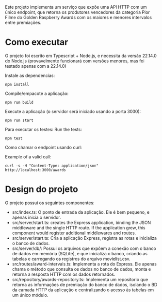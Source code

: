 Este projeto implementa um serviço que expõe uma API HTTP com um único endpoint, que retorna os produtores vencedores da categoria Pior Filme do Golden Raspberry Awards com os maiores e menores intervalos entre premiações.

# Como executar

O projeto foi escrito em Typescript + Node.js, e necessita da versão 22.14.0 do Node.js (provavelmente funcionará com versões menores, mas foi testado apenas com a 22.14.0)

Instale as dependencias:

`npm install`

Compile/empacote a aplicação:

`npm run build`

Execute a aplicação (o servidor será iniciado usando a porta 3000):

`npm run start`

Para executar os testes:
Run the tests:

`npm test`

Como chamar o endpoint usando curl:

Example of a valid call:

```
curl -s -H "Content-Type: application/json" http://localhost:3000/awards
```


# Design do projeto

O projeto possui os seguintes componentes:

- src/index.ts: O ponto de entrada da aplicação. Ele é bem pequeno, e apenas inicia o servidor.
- src/server/start.ts: creates the Express application, binding the JSON middleware and the single HTTP route. If the application grew, this component would register additional middlewares and routes.
- src/server/start.ts: Cria a aplicação Express, registra as rotas e inicializa o banco de dados.
- src/server/db/: Possui os arquivos que expõem a conexão com o banco de dados em memória (SQLite), e que inicializa o banco, criando as tabelas e carregando os registros do arquivo movielist.csv.
- src/routes/award-intervals.ts: Implementa a rota do Express. Ele apenas chama o método que consulta os dados no banco de dados, monta e retorna a resposta HTTP com os dados retornados.
- src/repository/awards-repository.ts: Implementa um repositorio que retorna as informações de premiação do banco de dados, isolando o BD da camada HTTP da aplicação e centralizando o acesso às tabelas em um único módulo.
